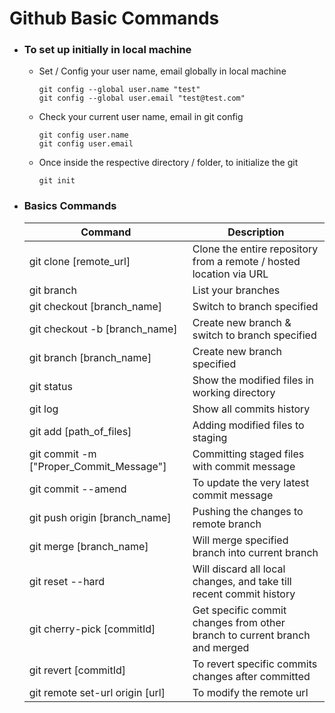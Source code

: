 # Github Basic Commands

- ### To set up initially in local machine
  - Set / Config your user name, email globally in local machine
    ```
    git config --global user.name "test"
    git config --global user.email "test@test.com"
    ```
  - Check your current user name, email in git config
    ```
    git config user.name
    git config user.email
    ```
  - Once inside the respective directory / folder, to initialize the git
    ```
    git init
    ```
- ### Basics Commands
  | Command                                 | Description                                                                |
  | --------------------------------------- | -------------------------------------------------------------------------- |
  | git clone [remote_url]                  | Clone the entire repository from a remote / hosted location via URL        |
  | git branch                              | List your branches                                                         |
  | git checkout [branch_name]              | Switch to branch specified                                                 |
  | git checkout -b [branch_name]           | Create new branch & switch to branch specified                             |
  | git branch [branch_name]                | Create new branch specified                                                |
  | git status                              | Show the modified files in working directory                               |
  | git log                                 | Show all commits history                                                   |
  | git add [path_of_files]                 | Adding modified files to staging                                           |
  | git commit -m ["Proper_Commit_Message"] | Committing staged files with commit message                                |
  | git commit --amend                      | To update the very latest commit message                                   |
  | git push origin [branch_name]           | Pushing the changes to remote branch                                       |
  | git merge [branch_name]                 | Will merge specified branch into current branch                            |
  | git reset --hard                        | Will discard all local changes, and take till recent commit history        |
  | git cherry-pick [commitId]              | Get specific commit changes from other branch to current branch and merged |
  | git revert [commitId]                   | To revert specific commits changes after committed                         |
  | git remote set-url origin [url]         | To modify the remote url                                                   |
